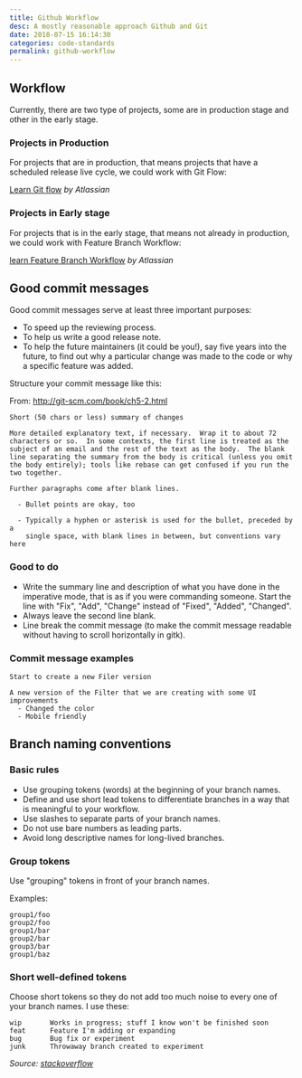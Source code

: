 ```yaml
---
title: Github Workflow
desc: A mostly reasonable approach Github and Git
date: 2018-07-15 16:14:30
categories: code-standards
permalink: github-workflow
---
```


## Workflow

Currently, there are two type of projects, some are in production stage and other in the early stage.

### Projects in Production

For projects that are in production, that means projects that have a scheduled release live cycle, we could work with Git Flow:

[Learn Git flow](https://www.atlassian.com/git/tutorials/comparing-workflows/gitflow-workflow) *by Atlassian*


### Projects in Early stage

For projects that is in the early stage, that means not already in production, we could work with Feature Branch Workflow:

[learn Feature Branch Workflow](https://www.atlassian.com/git/tutorials/comparing-workflows/feature-branch-workflow) *by Atlassian*

## Good commit messages

Good commit messages serve at least three important purposes:

* To speed up the reviewing process.
* To help us write a good release note.
* To help the future maintainers (it could be you!), say five years into the future, to find out why a particular change was made to the code or why a specific feature was added.

Structure your commit message like this:

From: http://git-scm.com/book/ch5-2.html

```
Short (50 chars or less) summary of changes

More detailed explanatory text, if necessary.  Wrap it to about 72
characters or so.  In some contexts, the first line is treated as the
subject of an email and the rest of the text as the body.  The blank
line separating the summary from the body is critical (unless you omit
the body entirely); tools like rebase can get confused if you run the
two together.

Further paragraphs come after blank lines.

  - Bullet points are okay, too

  - Typically a hyphen or asterisk is used for the bullet, preceded by a
    single space, with blank lines in between, but conventions vary here
```

### Good to do

* Write the summary line and description of what you have done in the imperative mode, that is as if you were commanding someone. Start the line with "Fix", "Add", "Change" instead of "Fixed", "Added", "Changed".
* Always leave the second line blank.
* Line break the commit message (to make the commit message readable without having to scroll horizontally in gitk).

### Commit message examples

```
Start to create a new Filer version

A new version of the Filter that we are creating with some UI improvements
  - Changed the color
  - Mobile friendly
```

## Branch naming conventions

### Basic rules

* Use grouping tokens (words) at the beginning of your branch names.
* Define and use short lead tokens to differentiate branches in a way that is meaningful to your workflow.
* Use slashes to separate parts of your branch names.
* Do not use bare numbers as leading parts.
* Avoid long descriptive names for long-lived branches.

### Group tokens

Use "grouping" tokens in front of your branch names.

Examples:

```
group1/foo
group2/foo
group1/bar
group2/bar
group3/bar
group1/baz
```

### Short well-defined tokens

Choose short tokens so they do not add too much noise to every one of your branch names. I use these:

```
wip       Works in progress; stuff I know won't be finished soon
feat      Feature I'm adding or expanding
bug       Bug fix or experiment
junk      Throwaway branch created to experiment
```

*Source: [stackoverflow](https://stackoverflow.com/questions/273695/git-branch-naming-best-practices/6065944#6065944)*